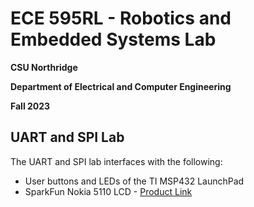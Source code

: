 # ECE 595RL - Robotics and Embedded Systems Lab
**CSU Northridge**

**Department of Electrical and Computer Engineering**

**Fall 2023**

## UART and SPI Lab
The UART and SPI lab interfaces with the following:

* User buttons and LEDs of the TI MSP432 LaunchPad
* SparkFun Nokia 5110 LCD - [Product Link](https://www.sparkfun.com/products/10168)
